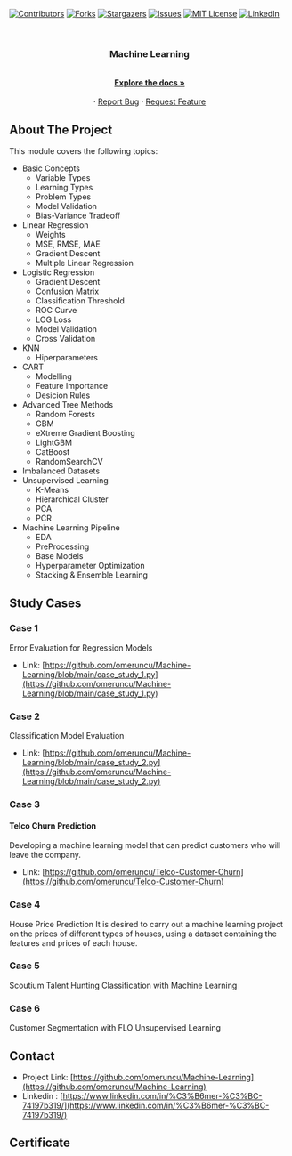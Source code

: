 [![Contributors][contributors-shield]][contributors-url]
[![Forks][forks-shield]][forks-url]
[![Stargazers][stars-shield]][stars-url]
[![Issues][issues-shield]][issues-url]
[![MIT License][license-shield]][license-url]
[![LinkedIn][linkedin-shield]][linkedin-url]

<!-- PROJECT LOGO -->
<br />
<p align="center">
  <a href="https://github.com/omeruncu/Machine-Learning"></a>

  <h3 align="center">Machine Learning</h3>

  <p align="center">
    <br />
    <a href="https://github.com/omeruncu/Machine-Learning"><strong>Explore the docs »</strong></a>
    <br />
    <br />
    ·
    <a href="https://github.com/omeruncu/Machine-Learning/issues">Report Bug</a>
    ·
    <a href="https://github.com/omeruncu/Machine-Learning/issues">Request Feature</a>
  </p>
</p>

<!-- ABOUT THE PROJECT -->
## About The Project
This module covers the following topics:
- Basic Concepts
  - Variable Types
  - Learning Types
  - Problem Types
  - Model Validation
  - Bias-Variance Tradeoff
- Linear Regression
  - Weights
  - MSE, RMSE, MAE
  - Gradient Descent
  - Multiple Linear Regression
- Logistic Regression
  - Gradient Descent
  - Confusion Matrix
  - Classification Threshold
  - ROC Curve
  - LOG Loss
  - Model Validation
  - Cross Validation
- KNN
  - Hiperparameters
- CART
  - Modelling
  - Feature Importance
  - Desicion Rules
- Advanced Tree Methods
  - Random Forests
  - GBM
  - eXtreme Gradient Boosting
  - LightGBM
  - CatBoost
  - RandomSearchCV
- Imbalanced Datasets 
- Unsupervised Learning
  - K-Means
  - Hierarchical Cluster
  - PCA
  - PCR
- Machine Learning Pipeline
  - EDA
  - PreProcessing
  - Base Models
  - Hyperparameter Optimization
  - Stacking & Ensemble Learning

<!-- STUDY CASES -->
## Study Cases
### Case 1 
Error Evaluation for Regression Models

* Link: [https://github.com/omeruncu/Machine-Learning/blob/main/case_study_1.py](https://github.com/omeruncu/Machine-Learning/blob/main/case_study_1.py)
  
### Case 2
Classification Model Evaluation

* Link: [https://github.com/omeruncu/Machine-Learning/blob/main/case_study_2.py](https://github.com/omeruncu/Machine-Learning/blob/main/case_study_2.py)

### Case 3
#### Telco Churn Prediction
Developing a machine learning model that can predict customers who will leave the company.

* Link: [https://github.com/omeruncu/Telco-Customer-Churn](https://github.com/omeruncu/Telco-Customer-Churn)

### Case 4
House Price Prediction 
It is desired to carry out a machine learning project on the prices of different types of houses, using a dataset containing the features and prices of each house.

### Case 5
Scoutium Talent Hunting Classification with Machine Learning

### Case 6
Customer Segmentation with FLO Unsupervised Learning


<!-- CONTACT -->
## Contact

* Project Link: [https://github.com/omeruncu/Machine-Learning](https://github.com/omeruncu/Machine-Learning)
* Linkedin : [https://www.linkedin.com/in/%C3%B6mer-%C3%BC-74197b319/](https://www.linkedin.com/in/%C3%B6mer-%C3%BC-74197b319/)

## Certificate


<!-- MARKDOWN LINKS & IMAGES -->
<!-- https://www.markdownguide.org/basic-syntax/#reference-style-links -->
[contributors-shield]: https://img.shields.io/github/contributors/omeruncu/Machine-Learning.svg?style=for-the-badge
[contributors-url]: https://github.com/omeruncu/Machine-Learning/graphs/contributors
[forks-shield]: https://img.shields.io/github/forks/omeruncu/Machine-Learning.svg?style=for-the-badge
[forks-url]: https://github.com/omeruncu/Machine-Learning/network/members
[stars-shield]: https://img.shields.io/github/stars/omeruncu/Machine-Learning.svg?style=for-the-badge
[stars-url]: https://github.com/omeruncu/Machine-Learning/stargazers
[issues-shield]: https://img.shields.io/github/issues/omeruncu/Machine-Learning.svg?style=for-the-badge
[issues-url]: https://github.com/omeruncu/Measurement-Problems/issues
[license-shield]: https://img.shields.io/github/license/omeruncu/Machine-Learning.svg?style=for-the-badge
[license-url]: https://github.com/omeruncu/Machine-Learning/blob/master/LICENSE.txt
[linkedin-shield]: https://img.shields.io/badge/-LinkedIn-black.svg?style=for-the-badge&logo=linkedin&colorB=555
[linkedin-url]: https://www.linkedin.com/in/%C3%B6mer-%C3%BC-74197b319/
